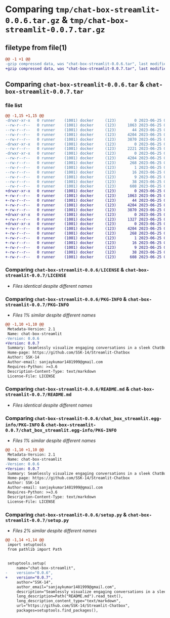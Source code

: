# Comparing `tmp/chat-box-streamlit-0.0.6.tar.gz` & `tmp/chat-box-streamlit-0.0.7.tar.gz`

## filetype from file(1)

```diff
@@ -1 +1 @@
-gzip compressed data, was "chat-box-streamlit-0.0.6.tar", last modified: Sun Jun 25 05:50:27 2023, max compression
+gzip compressed data, was "chat-box-streamlit-0.0.7.tar", last modified: Sun Jun 25 07:05:46 2023, max compression
```

## Comparing `chat-box-streamlit-0.0.6.tar` & `chat-box-streamlit-0.0.7.tar`

### file list

```diff
@@ -1,15 +1,15 @@
-drwxr-xr-x   0 runner    (1001) docker     (123)        0 2023-06-25 05:50:27.760755 chat-box-streamlit-0.0.6/
--rw-r--r--   0 runner    (1001) docker     (123)     1063 2023-06-25 05:50:09.000000 chat-box-streamlit-0.0.6/LICENSE
--rw-r--r--   0 runner    (1001) docker     (123)       44 2023-06-25 05:50:09.000000 chat-box-streamlit-0.0.6/MANIFEST.in
--rw-r--r--   0 runner    (1001) docker     (123)     4204 2023-06-25 05:50:27.760755 chat-box-streamlit-0.0.6/PKG-INFO
--rw-r--r--   0 runner    (1001) docker     (123)     3870 2023-06-25 05:50:09.000000 chat-box-streamlit-0.0.6/README.md
-drwxr-xr-x   0 runner    (1001) docker     (123)        0 2023-06-25 05:50:27.760755 chat-box-streamlit-0.0.6/chat_box/
--rw-r--r--   0 runner    (1001) docker     (123)     2221 2023-06-25 05:50:09.000000 chat-box-streamlit-0.0.6/chat_box/__init__.py
-drwxr-xr-x   0 runner    (1001) docker     (123)        0 2023-06-25 05:50:27.760755 chat-box-streamlit-0.0.6/chat_box_streamlit.egg-info/
--rw-r--r--   0 runner    (1001) docker     (123)     4204 2023-06-25 05:50:27.000000 chat-box-streamlit-0.0.6/chat_box_streamlit.egg-info/PKG-INFO
--rw-r--r--   0 runner    (1001) docker     (123)      268 2023-06-25 05:50:27.000000 chat-box-streamlit-0.0.6/chat_box_streamlit.egg-info/SOURCES.txt
--rw-r--r--   0 runner    (1001) docker     (123)        1 2023-06-25 05:50:27.000000 chat-box-streamlit-0.0.6/chat_box_streamlit.egg-info/dependency_links.txt
--rw-r--r--   0 runner    (1001) docker     (123)       16 2023-06-25 05:50:27.000000 chat-box-streamlit-0.0.6/chat_box_streamlit.egg-info/requires.txt
--rw-r--r--   0 runner    (1001) docker     (123)        9 2023-06-25 05:50:27.000000 chat-box-streamlit-0.0.6/chat_box_streamlit.egg-info/top_level.txt
--rw-r--r--   0 runner    (1001) docker     (123)       38 2023-06-25 05:50:27.760755 chat-box-streamlit-0.0.6/setup.cfg
--rw-r--r--   0 runner    (1001) docker     (123)      608 2023-06-25 05:50:12.000000 chat-box-streamlit-0.0.6/setup.py
+drwxr-xr-x   0 runner    (1001) docker     (123)        0 2023-06-25 07:05:46.357175 chat-box-streamlit-0.0.7/
+-rw-r--r--   0 runner    (1001) docker     (123)     1063 2023-06-25 07:05:28.000000 chat-box-streamlit-0.0.7/LICENSE
+-rw-r--r--   0 runner    (1001) docker     (123)       44 2023-06-25 07:05:28.000000 chat-box-streamlit-0.0.7/MANIFEST.in
+-rw-r--r--   0 runner    (1001) docker     (123)     4204 2023-06-25 07:05:46.357175 chat-box-streamlit-0.0.7/PKG-INFO
+-rw-r--r--   0 runner    (1001) docker     (123)     3870 2023-06-25 07:05:28.000000 chat-box-streamlit-0.0.7/README.md
+drwxr-xr-x   0 runner    (1001) docker     (123)        0 2023-06-25 07:05:46.357175 chat-box-streamlit-0.0.7/chat_box/
+-rw-r--r--   0 runner    (1001) docker     (123)     1327 2023-06-25 07:05:28.000000 chat-box-streamlit-0.0.7/chat_box/__init__.py
+drwxr-xr-x   0 runner    (1001) docker     (123)        0 2023-06-25 07:05:46.357175 chat-box-streamlit-0.0.7/chat_box_streamlit.egg-info/
+-rw-r--r--   0 runner    (1001) docker     (123)     4204 2023-06-25 07:05:46.000000 chat-box-streamlit-0.0.7/chat_box_streamlit.egg-info/PKG-INFO
+-rw-r--r--   0 runner    (1001) docker     (123)      268 2023-06-25 07:05:46.000000 chat-box-streamlit-0.0.7/chat_box_streamlit.egg-info/SOURCES.txt
+-rw-r--r--   0 runner    (1001) docker     (123)        1 2023-06-25 07:05:46.000000 chat-box-streamlit-0.0.7/chat_box_streamlit.egg-info/dependency_links.txt
+-rw-r--r--   0 runner    (1001) docker     (123)       16 2023-06-25 07:05:46.000000 chat-box-streamlit-0.0.7/chat_box_streamlit.egg-info/requires.txt
+-rw-r--r--   0 runner    (1001) docker     (123)        9 2023-06-25 07:05:46.000000 chat-box-streamlit-0.0.7/chat_box_streamlit.egg-info/top_level.txt
+-rw-r--r--   0 runner    (1001) docker     (123)       38 2023-06-25 07:05:46.357175 chat-box-streamlit-0.0.7/setup.cfg
+-rw-r--r--   0 runner    (1001) docker     (123)      608 2023-06-25 07:05:30.000000 chat-box-streamlit-0.0.7/setup.py
```

### Comparing `chat-box-streamlit-0.0.6/LICENSE` & `chat-box-streamlit-0.0.7/LICENSE`

 * *Files identical despite different names*

### Comparing `chat-box-streamlit-0.0.6/PKG-INFO` & `chat-box-streamlit-0.0.7/PKG-INFO`

 * *Files 1% similar despite different names*

```diff
@@ -1,10 +1,10 @@
 Metadata-Version: 2.1
 Name: chat-box-streamlit
-Version: 0.0.6
+Version: 0.0.7
 Summary: Seamlessly visualize engaging conversations in a sleek ChatBox.
 Home-page: https://github.com/SSK-14/Streamlit-Chatbox
 Author: SSK-14
 Author-email: sanjaykumar1481999@gmail.com
 Requires-Python: >=3.6
 Description-Content-Type: text/markdown
 License-File: LICENSE
```

### Comparing `chat-box-streamlit-0.0.6/README.md` & `chat-box-streamlit-0.0.7/README.md`

 * *Files identical despite different names*

### Comparing `chat-box-streamlit-0.0.6/chat_box_streamlit.egg-info/PKG-INFO` & `chat-box-streamlit-0.0.7/chat_box_streamlit.egg-info/PKG-INFO`

 * *Files 1% similar despite different names*

```diff
@@ -1,10 +1,10 @@
 Metadata-Version: 2.1
 Name: chat-box-streamlit
-Version: 0.0.6
+Version: 0.0.7
 Summary: Seamlessly visualize engaging conversations in a sleek ChatBox.
 Home-page: https://github.com/SSK-14/Streamlit-Chatbox
 Author: SSK-14
 Author-email: sanjaykumar1481999@gmail.com
 Requires-Python: >=3.6
 Description-Content-Type: text/markdown
 License-File: LICENSE
```

### Comparing `chat-box-streamlit-0.0.6/setup.py` & `chat-box-streamlit-0.0.7/setup.py`

 * *Files 2% similar despite different names*

```diff
@@ -1,14 +1,14 @@
 import setuptools
 from pathlib import Path
 
 
 setuptools.setup(
     name="chat-box-streamlit",
-    version="0.0.6",
+    version="0.0.7",
     author="SSK-14",
     author_email="sanjaykumar1481999@gmail.com",
     description="Seamlessly visualize engaging conversations in a sleek ChatBox.",
     long_description=Path("README.md").read_text(),
     long_description_content_type="text/markdown",
     url="https://github.com/SSK-14/Streamlit-Chatbox",
     packages=setuptools.find_packages(),
```


